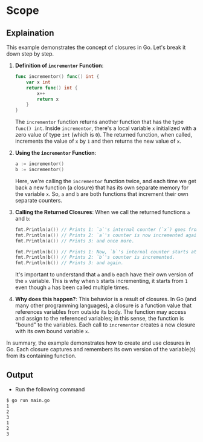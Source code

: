 # Scope

## Explaination

This example demonstrates the concept of closures in Go. Let's break it down step by step.

1. **Definition of `incrementor` Function**:

   ```go
   func incrementor() func() int {
       var x int
       return func() int {
           x++
           return x
       }
   }
   ```

   The `incrementor` function returns another function that has the type `func() int`. Inside `incrementor`, there's a local variable `x` initialized with a zero value of type `int` (which is `0`). The returned function, when called, increments the value of `x` by `1` and then returns the new value of `x`.

2. **Using the `incrementor` Function**:

   ```go
   a := incrementor()
   b := incrementor()
   ```

   Here, we're calling the `incrementor` function twice, and each time we get back a new function (a closure) that has its own separate memory for the variable `x`. So, `a` and `b` are both functions that increment their own separate counters.

3. **Calling the Returned Closures**:
   When we call the returned functions `a` and `b`:

   ```go
   fmt.Println(a()) // Prints 1: `a`'s internal counter (`x`) goes from 0 to 1.
   fmt.Println(a()) // Prints 2: `a`'s counter is now incremented again.
   fmt.Println(a()) // Prints 3: and once more.
   
   fmt.Println(b()) // Prints 1: Now, `b`'s internal counter starts at 0 and goes to 1.
   fmt.Println(b()) // Prints 2: `b`'s counter is incremented.
   fmt.Println(b()) // Prints 3: and again.
   ```

   It's important to understand that `a` and `b` each have their own version of the `x` variable. This is why when `b` starts incrementing, it starts from `1` even though `a` has been called multiple times.

4. **Why does this happen?**: This behavior is a result of closures. In Go (and many other programming languages), a closure is a function value that references variables from outside its body. The function may access and assign to the referenced variables; in this sense, the function is "bound" to the variables. Each call to `incrementor` creates a new closure with its own bound variable `x`.

In summary, the example demonstrates how to create and use closures in Go. Each closure captures and remembers its own version of the variable(s) from its containing function.

## Output

- Run the following command

```bash
$ go run main.go
1
2
3
1
2
3
```
